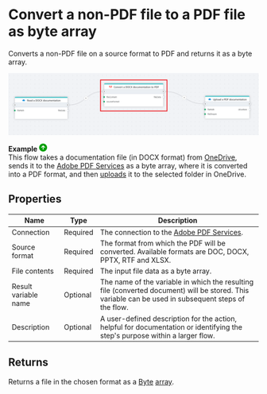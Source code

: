 # Convert a non-PDF file to a PDF file as byte array

Converts a non-PDF file on a source format to PDF and returns it as a byte array.


![img](../../../../images/flow/convertOthertoPDF.png)

**Example** ![img](../../../../images/strz.jpg)  
This flow takes a  documentation file (in DOCX format) from [OneDrive](../onedrive/read-file-from-onedrive-as-byte-array.md), sends it to the [Adobe PDF Services](https://opensource.adobe.com/pdftools-sdk-docs/release/latest/index.html) as a byte array, where it is converted into a PDF format, and then [uploads](../onedrive/upload-file-to-onedrive.md) it to the selected folder in OneDrive.



## Properties

| Name                   | Type     | Description                                                                                                                                                     |
|------------------------|----------|-----------------------------------------------------------------------------------------------------------------------------------------------------------------|
| Connection         | Required | The connection to the [Adobe PDF Services](https://opensource.adobe.com/pdftools-sdk-docs/release/latest/index.html).                                          |
| Source format      | Required | The format from which the PDF will be converted. Available formats are DOC, DOCX, PPTX, RTF and XLSX.                                                                              |
| File contents      | Required | The input file data as a byte array.      |
| Result variable name | Optional | The name of the variable in which the resulting file (converted document) will be stored. This variable can be used in subsequent steps of the flow.            |
| Description        | Optional | A user-defined description for the action, helpful for documentation or identifying the step's purpose within a larger flow.     |


## Returns

Returns a file in the chosen format as a [Byte](https://learn.microsoft.com/en-us/dotnet/api/system.byte) [array](https://learn.microsoft.com/en-us/dotnet/csharp/language-reference/builtin-types/arrays).